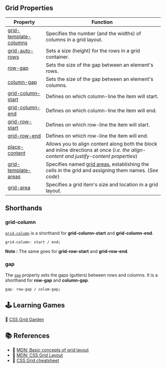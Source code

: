## Grid Properties

| Property                                                                                        | Function                                                                                                                                                              |
| ----------------------------------------------------------------------------------------------- | --------------------------------------------------------------------------------------------------------------------------------------------------------------------- |
| [grid-template-columns](https://developer.mozilla.org/en-US/docs/Web/CSS/grid-template-columns) | Specifies the number (and the widths) of columns in a grid layout.                                                                                                    |
| [grid-auto-rows](https://developer.mozilla.org/en-US/docs/Web/CSS/grid-auto-rows)               | Sets a size (height) for the rows in a grid container.                                                                                                                |
| [row-gap](https://developer.mozilla.org/en-US/docs/Web/CSS/row-gap)                             | Sets the size of the gap between an element's rows.                                                                                                                   |
| [column-gap](https://developer.mozilla.org/en-US/docs/Web/CSS/column-gap)                       | Sets the size of the gap between an element's columns.                                                                                                                |
| [grid-column-start](https://developer.mozilla.org/en-US/docs/Web/CSS/grid-column-start)         | Defines on which column-line the item will start.                                                                                                                     |
| [grid-column-end](https://developer.mozilla.org/en-US/docs/Web/CSS/grid-column-end)             | Defines on which column-line the item will end.                                                                                                                       |
| [grid-row-start](https://developer.mozilla.org/en-US/docs/Web/CSS/grid-row-start)               | Defines on which row-line the item will start.                                                                                                                        |
| [grid-row-end](https://developer.mozilla.org/en-US/docs/Web/CSS/grid-row-end)                   | Defines on which row-line the item will end.                                                                                                                          |
| [place-content](https://developer.mozilla.org/en-US/docs/Web/CSS/place-content)                 | Allows you to align content along both the block and inline directions at once (_i.e. the align-content and justify-content properties_)                              |
| [grid-template-areas](https://developer.mozilla.org/en-US/docs/Web/CSS/grid-template-areas)     | Specifies named [grid areas](https://developer.mozilla.org/en-US/docs/Glossary/Grid_Areas), establishing the cells in the grid and assigning them names. (_See code_) |
| [grid-area](https://developer.mozilla.org/en-US/docs/Web/CSS/grid-area)                         | Specifies a grid item's size and location in a grid layout.                                                                                                           |

## Shorthands

### grid-column

[`grid-column`](https://developer.mozilla.org/en-US/docs/Web/CSS/grid-column) is a shorthand for **grid-column-start** and **grid-column-end**.

```css
grid-column: start / end;
```

**Note :** The same goes for **grid-row-start** and **grid-row-end**.

### gap

The [`gap`](https://developer.mozilla.org/en-US/docs/Web/CSS/gap) property sets the gaps (gutters) between rows and columns. It is a shorthand for **row-gap** and **column-gap**.

```css
gap: row-gap / colum-gap;
```

## 🕹️ Learning Games

🔗 [CSS Grid Garden](https://cssgridgarden.com/)

## 📚 References

- 🔗 [MDN: Basic concepts of grid layout](https://developer.mozilla.org/en-US/docs/Web/CSS/CSS_Grid_Layout/Basic_Concepts_of_Grid_Layout)
- 🔗 [MDN: CSS Grid Layout](https://developer.mozilla.org/en-US/docs/Web/CSS/CSS_Grid_Layout)
- 🔗 [CSS Grid cheatsheet](https://grid.malven.co/)
